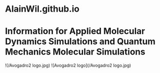 # AlainWil.github.io
# Information for Applied Molecular Dynamics Simulations and Quantum Mechanics Molecular Simulations
!(/Avogadro2 logo.jpg)
![Avogadro2 logo](/Avogadro2 logo.jpg)
